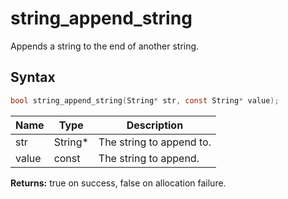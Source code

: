 # string_append_string

Appends a string to the end of another string.

## Syntax

```c
bool string_append_string(String* str, const String* value);
```

| Name | Type | Description |
| --- | --- | --- |
| str | String* | The string to append to. |
| value | const | The string to append. |

**Returns:** true on success, false on allocation failure.

